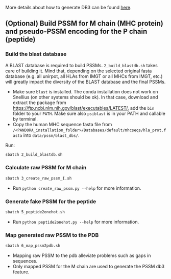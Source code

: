More details about how to generate DB3 can be found [here](https://github.com/DeepRank/3D-Vac?tab=readme-ov-file#3-db3). 

## (Optional) Build PSSM for M chain (MHC protein) and pseudo-PSSM encoding for the P chain (peptide)
### Build the blast database

A BLAST database is required to build PSSMs. `2_build_blastdb.sh` takes care of building it. Mind that, depending on the selected original fasta database (e.g. all unirpot, all HLAs from IMGT or all MHCs from IMGT, etc.) will greatly impact the diversity of the BLAST database and the final PSSMs.

* Make sure `blast` is installed.
  The conda installation does not work on Snellius (on other systems should be ok). In that case, download and extract the package from https://ftp.ncbi.nlm.nih.gov/blast/executables/LATEST/, add the `bin` folder to your `PATH`. Make sure also `psiblast` is in your PATH and callable by terminal.
* Copy the human MHC sequence fasta file from `/<PANDORA_installation_folder>/Databases/default/mhcseqs/hla_prot.fasta` into `data/pssm/blast_dbs/`.
  

Run: 
```bash
sbatch 2_build_blastdb.sh
```

### Calculate raw PSSM for M chain

```bash
sbatch 3_create_raw_pssm_I.sh
```

* Run `python create_raw_pssm.py --help` for more information.

### Generate fake PSSM for the peptide

```bash
sbatch 5_peptide2onehot.sh
```

* Run `python peptide2onehot.py --help` for more information.

### Map generated raw PSSM to the PDB

```bash
sbatch 6_map_pssm2pdb.sh
```
* Mapping raw PSSM to the pdb alleviate problems such as gaps in sequences.
* Only mapped PSSM for the M chain are used to generate the PSSM db3 feature.
